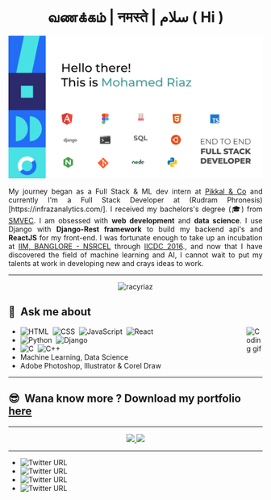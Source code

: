 <h1 align="center"> வணக்கம் | नमस्ते | سلام ( Hi ) </h1>

![](./assets/github%20cover.jpg)
<p style='text-align:justify; text-justify: inter-word'>
My journey began as a Full Stack & ML dev intern at <a href="https://www.pikkal.com/">Pikkal & Co</a> and currently I'm a Full Stack Developer at (Rudram Phronesis)[https://infrazanalytics.com/]. I received my bachelors's degree (🎓) from <a href="https://smvec.ac.in/">SMVEC</a>. I am obsessed with <b>web development</b> and <b>data science</b>. I use Django with <b>Django-Rest framework</b> to build my backend api's and <b>ReactJS</b> for my front-end. I was fortunate enough to take up an incubation at <a href="https://www.nsrcel.org/">IIM, BANGLORE - NSRCEL</a> through <a href="https://innovate.mygov.in/india-innovation-challenge-design-contest">IICDC 2016</a>., and now that I have discovered the field of machine learning and AI, I cannot wait to put my talents at work in developing new and crays ideas to work.</p>

<hr />
<p align="center"> <img src="https://komarev.com/ghpvc/?username=racyriaz" alt="racyriaz" /> </p>

## 💬&nbsp; **Ask me about**
  <img alt="Coding gif" style="width:2rem;" src="./assets/giphy.gif" align="right" />

  - ![HTML](https://img.shields.io/badge/-HTML-05122A?style=flat&logo=HTML5)&nbsp; ![CSS](https://img.shields.io/badge/-CSS-05122A?style=flat&logo=CSS3&logoColor=1572B6)&nbsp; ![JavaScript](https://img.shields.io/badge/-JavaScript-05122A?style=flat&logo=javascript)&nbsp; ![React](https://img.shields.io/badge/-React-05122A?style=flat&logo=react)&nbsp;
  - ![Python](https://img.shields.io/badge/-Python-05122A?style=flat&logo=python)&nbsp; ![Django](https://img.shields.io/badge/-Django-05122A?style=flat&logo=django&logoColor=092E20)&nbsp;
  - ![C](https://img.shields.io/badge/-C-05122A?style=flat&logo=C&logoColor=A8B9CC)&nbsp; ![C++](https://img.shields.io/badge/-C++-05122A?style=flat&logo=C%2B%2B&logoColor=00599C)&nbsp;
  - Machine Learning, Data Science
  - Adobe Photoshop, Illustrator & Corel Draw

<hr />


## 😎&nbsp; Wana know more ? Download my portfolio [here](./mohamed_riaz_2021.pdf)
<hr />

<p align="center">
<a href="https://github.com/AVS1508">
  
  <img height="180em" src="https://github-readme-stats-eight-theta.vercel.app/api?username=racyriaz&show_icons=true&theme=algolia&include_all_commits=true&count_private=true"/>
  <img height="180em" src="https://github-readme-stats-eight-theta.vercel.app/api/top-langs/?username=racyriaz&layout=compact&langs_count=8&theme=algolia&hide=Jupyter%20Notebook"/>

</a>
</p>
<hr />

 * ![Twitter URL](https://img.shields.io/twitter/url?label=Tweet&style=social&url=https%3A%2F%2Ftwitter.com%2F%40racyriaz)&nbsp;
 * ![Twitter URL](https://img.shields.io/twitter/url?label=Stack%20Overflow&logo=stack%20overflow&style=social&url=https%3A%2F%2Fstackoverflow.com%2Fusers%2Fuser%3A13266258)&nbsp;
 * ![Twitter URL](https://img.shields.io/twitter/url?label=Connect&logo=linkedin&style=social&url=https%3A%2F%2Fwww.linkedin.com%2Fin%2Fmohamed-riaz)&nbsp;
 * ![Twitter URL](https://img.shields.io/twitter/url?label=Follow&logo=instagram&style=social&url=https%3A%2F%2Fwww.instagram.com%2Fracy_riaz%2F)&nbsp;

